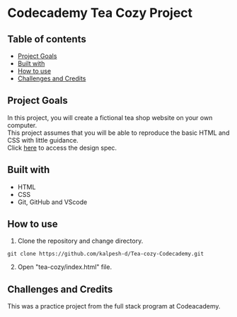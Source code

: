 # Codecademy Tea Cozy Project

## Table of contents
* [Project Goals](#project-goals)
* [Built with](#built-with)
* [How to use](#how-to-use)
* [Challenges and Credits](#challenges-and-credits)

## Project Goals
In this project, you will create a fictional tea shop website on your own computer.<br>
This project assumes that you will be able to reproduce the basic HTML and CSS with little guidance.<br>
Click [here](https://content.codecademy.com/courses/freelance-1/unit-4/img-tea-cozy-redline.jpg) to access the design spec.

## Built with
* HTML
* CSS
* Git, GitHub and VScode

## How to use
1. Clone the repository and change directory.

```
git clone https://github.com/kalpesh-d/Tea-cozy-Codecademy.git
```

2. Open "tea-cozy/index.html" file.

## Challenges and Credits
This was a practice project from the full stack program at Codeacademy.
